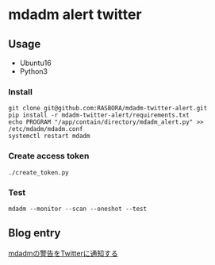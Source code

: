 # mdadm alert twitter

## Usage
* Ubuntu16
* Python3

### Install
```
git clone git@github.com:RASBORA/mdadm-twitter-alert.git
pip install -r mdadm-twitter-alert/requirements.txt
echo PROGRAM "/app/contain/directory/mdadm_alert.py" >> /etc/mdadm/mdadm.conf
systemctl restart mdadm
```

### Create access token
```
./create_token.py
```

### Test 
```
mdadm --monitor --scan --oneshot --test
```

## Blog entry
[mdadmの警告をTwitterに通知する](http://blog.ivy-box.net/mdadm-twitter-alert/)
